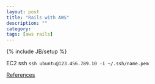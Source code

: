 ```yaml
---
layout: post
title: "Rails with AWS"
description: ""
category:
tags: [aws rails]
---
```

{% include JB/setup %}

EC2 ssh
`ssh ubuntu@123.456.789.10 -i ~/.ssh/name.pem`

[References](http://blog.json.tw/teaching-ten-minutes-to-quickly-build-a-free-amazon-ec2-host)

